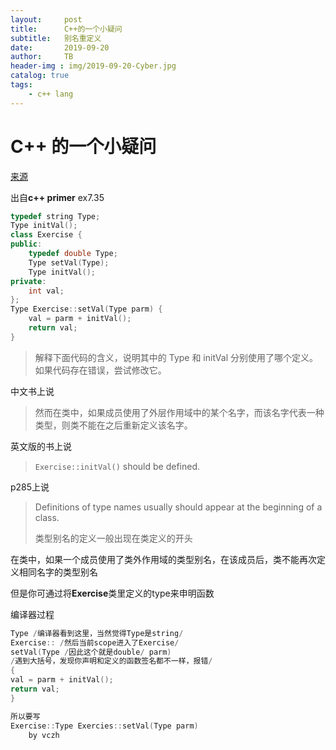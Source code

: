 ```yaml
---
layout:     post
title:      C++的一个小疑问
subtitle:   别名重定义
date:       2019-09-20
author:     TB
header-img : img/2019-09-20-Cyber.jpg
catalog: true
tags:
    - c++ lang
---
```

# C++ 的一个小疑问

[来源](https://github.com/Mooophy/Cpp-Primer/issues/390)

出自**c++ primer**  ex7.35

```c++
typedef string Type;
Type initVal(); 
class Exercise {
public:
    typedef double Type;
    Type setVal(Type);
    Type initVal(); 
private:
    int val;
};
Type Exercise::setVal(Type parm) { 
    val = parm + initVal();     
    return val;
}
```

> 解释下面代码的含义，说明其中的 Type 和 initVal 分别使用了哪个定义。如果代码存在错误，尝试修改它。



中文书上说

> 然而在类中，如果成员使用了外层作用域中的某个名字，而该名字代表一种类型，则类不能在之后重新定义该名字。



英文版的书上说

> `Exercise::initVal()` should be defined.

p285上说

> Definitions of type names usually should appear at the beginning of a class.
>
> 类型别名的定义一般出现在类定义的开头

在类中，如果一个成员使用了类外作用域的类型别名，在该成员后，类不能再次定义相同名字的类型别名

但是你可通过将**Exercise**类里定义的type来申明函数

编译器过程

```c++
Type /编译器看到这里，当然觉得Type是string/
Exercise:: /然后当前scope进入了Exercise/
setVal(Type /因此这个就是double/ parm)
/遇到大括号，发现你声明和定义的函数签名都不一样，报错/
{
val = parm + initVal();
return val;
}

所以要写
Exercise::Type Exercies::setVal(Type parm)
    by vczh
```

